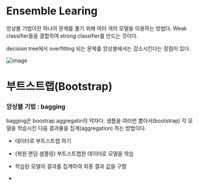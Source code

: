 # Ensemble Learing

앙상블 기법이란 하나의 문제를 풀기 위해 여러 개의 모델을 이용하는 방법다. Weak classifier들을 결합하여 strong classifier를 만드는 것이다.

decision tree에서 overfitting 되는 문제를 앙상블에서는 감소시킨다는 장점이 있다. 

![image](https://github.com/sseinn/AICOSS---THU/assets/143159192/70ff8036-47f3-47a5-b0c9-c5d5d002720f)


# 부트스트랩(Bootstrap)


### 앙상블 기법 : bagging

bagging은 boostrap aggregatin의 약자다. 샘플을 여러번 뽑아서(bootstrap) 각 모델을 학습시킨 다음 결과물을 집계(aggregation) 하는 방법이다. 

- 데이터로 부트스트랩 하기

- (복원 랜덤 샘플링) 부트스트랩한 데이터로 모델을 학습

- 학습된 모델의 결과를 집계하여 최종 결과 값을 구함

- 

